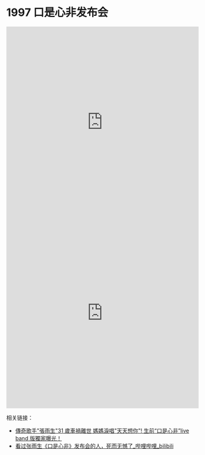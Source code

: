 # 1997 口是心非发布会

<iframe src="https://player.bilibili.com/player.html?isOutside=true&aid=113469563084668&bvid=BV15bmbYYEyD&cid=26727941720&p=1&high_quality=1&danmaku=0&autoplay=0" allowfullscreen="allowfullscreen" width="100%" height="500" scrolling="no" frameborder="0" sandbox="allow-top-navigation allow-same-origin allow-forms allow-scripts"></iframe>

<iframe src="https://player.bilibili.com/player.html?isOutside=true&aid=113467986022657&bvid=BV1BCmtYPEPh&cid=26723027334&p=1&high_quality=1&danmaku=0&autoplay=0" allowfullscreen="allowfullscreen" width="100%" height="500" scrolling="no" frameborder="0" sandbox="allow-top-navigation allow-same-origin allow-forms allow-scripts"></iframe>

相关链接：

-   [傳奇歌手"張雨生"31 歲車禍離世 媽媽淚唱"天天想你"\! 生前“口是心非”live band 版獨家曝光！](https://www.youtube.com/watch?v=N90msBk7Gjc)
-   [看过张雨生《口是心非》发布会的人，死而无憾了\_哔哩哔哩\_bilibili](https://www.bilibili.com/video/BV15bmbYYEyD/)

